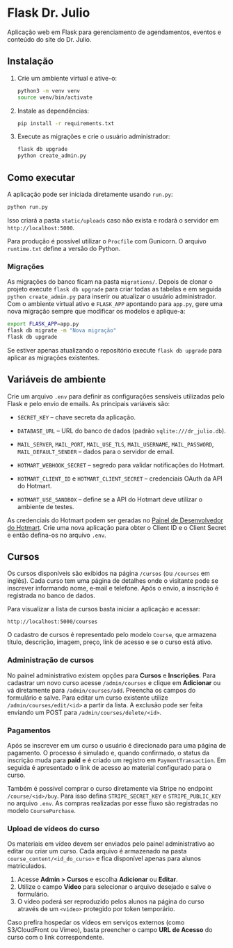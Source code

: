 # Flask Dr. Julio

Aplicação web em Flask para gerenciamento de agendamentos, eventos e conteúdo do site do Dr. Julio.

## Instalação

1. Crie um ambiente virtual e ative-o:
   ```bash
   python3 -m venv venv
   source venv/bin/activate
   ```
2. Instale as dependências:
   ```bash
   pip install -r requirements.txt
   ```

3. Execute as migrações e crie o usuário administrador:
   ```bash
   flask db upgrade
   python create_admin.py
   ```

## Como executar

A aplicação pode ser iniciada diretamente usando `run.py`:

```bash
python run.py
```

Isso criará a pasta `static/uploads` caso não exista e rodará o servidor em `http://localhost:5000`.

Para produção é possível utilizar o `Procfile` com Gunicorn. O arquivo `runtime.txt` define a versão do Python.

### Migrações


As migrações do banco ficam na pasta `migrations/`.
Depois de clonar o projeto execute `flask db upgrade` para criar todas as tabelas e em seguida `python create_admin.py` para inserir ou atualizar o usuário administrador.
Com o ambiente virtual ativo e `FLASK_APP` apontando para `app.py`, gere uma nova migração sempre que modificar os modelos e aplique-a:

```bash
export FLASK_APP=app.py
flask db migrate -m "Nova migração"
flask db upgrade
```

Se estiver apenas atualizando o repositório execute `flask db upgrade` para aplicar as migrações existentes.
## Variáveis de ambiente

Crie um arquivo `.env` para definir as configurações sensíveis utilizadas pelo
Flask e pelo envio de emails. As principais variáveis são:

- `SECRET_KEY` – chave secreta da aplicação.
- `DATABASE_URL` – URL do banco de dados (padrão `sqlite:///dr_julio.db`).
- `MAIL_SERVER`, `MAIL_PORT`, `MAIL_USE_TLS`, `MAIL_USERNAME`, `MAIL_PASSWORD`,
  `MAIL_DEFAULT_SENDER` – dados para o servidor de email.

- `HOTMART_WEBHOOK_SECRET` – segredo para validar notificações do Hotmart.
- `HOTMART_CLIENT_ID` e `HOTMART_CLIENT_SECRET` – credenciais OAuth da API do Hotmart.
- `HOTMART_USE_SANDBOX` – define se a API do Hotmart deve utilizar o ambiente de testes.

As credenciais do Hotmart podem ser geradas no [Painel de Desenvolvedor do Hotmart](https://developers.hotmart.com/).
Crie uma nova aplicação para obter o Client ID e o Client Secret e então defina-os no arquivo `.env`.

## Cursos

Os cursos disponíveis são exibidos na página `/cursos` (ou `/courses` em inglês).
Cada curso tem uma página de detalhes onde o visitante pode se inscrever informando nome, e‑mail e
telefone. Após o envio, a inscrição é registrada no banco de dados.

Para visualizar a lista de cursos basta iniciar a aplicação e acessar:

```
http://localhost:5000/courses
```
O cadastro de cursos é representado pelo modelo `Course`, que armazena título,
descrição, imagem, preço, link de acesso e se o curso está ativo.

### Administração de cursos

No painel administrativo existem opções para **Cursos** e **Inscrições**.
Para cadastrar um novo curso acesse `/admin/courses` e clique em **Adicionar**
ou vá diretamente para `/admin/courses/add`. Preencha os campos do formulário e
salve. Para editar um curso existente utilize `/admin/courses/edit/<id>` a
partir da lista. A exclusão pode ser feita enviando um POST para
`/admin/courses/delete/<id>`.

### Pagamentos

Após se inscrever em um curso o usuário é direcionado para uma página de pagamento.
O processo é simulado e, quando confirmado, o status da inscrição muda para **paid**
e é criado um registro em `PaymentTransaction`. Em seguida é apresentado o link de
acesso ao material configurado para o curso.

Também é possível comprar o curso diretamente via Stripe no endpoint `/course/<id>/buy`.
Para isso defina `STRIPE_SECRET_KEY` e `STRIPE_PUBLIC_KEY` no arquivo `.env`.
As compras realizadas por esse fluxo são registradas no modelo `CoursePurchase`.

### Upload de vídeos do curso

Os materiais em vídeo devem ser enviados pelo painel administrativo ao editar ou criar um curso. Cada arquivo é armazenado na pasta `course_content/<id_do_curso>` e fica disponível apenas para alunos matriculados.

1. Acesse **Admin > Cursos** e escolha **Adicionar** ou **Editar**.
2. Utilize o campo **Vídeo** para selecionar o arquivo desejado e salve o formulário.
3. O vídeo poderá ser reproduzido pelos alunos na página do curso através de um `<video>` protegido por token temporário.

Caso prefira hospedar os vídeos em serviços externos (como S3/CloudFront ou Vimeo), basta preencher o campo **URL de Acesso** do curso com o link correspondente.

